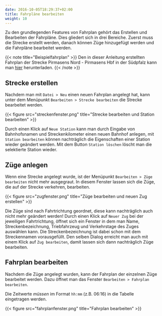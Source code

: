 ```yaml
---
date: 2016-10-05T18:29:37+02:00
title: Fahrpläne bearbeiten
weight: 10
---
```


Zu den grundlegenden Features von Fahrplan gehört das Erstellen und Bearbeiten der Fahrpläne. Dies gliedert sich in drei Bereiche. Zuerst muss die Strecke erstellt werden, danach können Züge hinzugefügt werden und die Fahrpläne bearbeitet werden.

{{< note title="Beispielfahrplan" >}}
Den in dieser Anleitung erstellten Fahrplan der Strecke Pirmasens Nord - Pirmasens Hbf in der Südpfalz kann man [hier](/files/kbs_672.bfpl) herunterladen.
{{< /note >}}

## Strecke erstellen

Nachdem man mit `Datei > Neu` einen neuen Fahrplan angelegt hat, kann unter dem Menüpunkt `Bearbeiten > Strecke bearbeiten` die Strecke bearbeitet werden.

{{< figure src="streckenfenster.png" title="Strecke bearbeiten und Station bearbeiten" >}}

Durch einen Klick auf `Neue Station` kann man durch Eingabe von Bahnhofsnamen und Streckenkilometer einen neuen Bahnhof anlegen, mit `Station bearbeiten` können nachträglich die Eigenschaften einer Station wieder geändert werden. Mit dem Button `Station löschen` löscht man die selektierte Station wieder.

## Züge anlegen

Wenn eine Strecke angelegt wurde, ist der Menüpunkt `Bearbeiten > Züge bearbeiten` nicht mehr ausgegraut. In diesem Fenster lassen sich die Züge, die auf der Strecke verkehren, bearbeiten.

{{< figure src="zugfenster.png" title="Züge bearbeiten und neuen Zug erstellen" >}}

Die Züge sind nach Fahrtrichtung geordnet, diese kann nachträglich auch nicht mehr geändert werden! Durch einen Klick auf `Neuer Zug` bei der jeweiligen Fahrtrichtung, öffnet sich ein Fenster in dem man Name, Streckenbezeichnung, Triebfahrzeug und Verkehrstage des Zuges auswählen kann. Die Streckenbezeichnung ist dabei schon mit dem Streckennamen vorausgefüllt. Den selben Dialog erreicht man auch mit einem Klick auf `Zug bearbeiten`, damit lassen sich dann nachträglich Züge bearbeiten.

## Fahrplan bearbeiten

Nachdem die Züge angelegt wurden, kann der Fahrplan der einzelnen Züge bearbeitet werden. Dazu öffnet man das Fenster `Bearbeiten > Fahrplan bearbeiten`.

Die Zeitwerte *müssen* im Format `hh:mm` (z.B. 06:16) in die Tabelle eingetragen werden.

{{< figure src="fahrplanfenster.png" title="Fahrplan bearbeiten" >}}